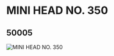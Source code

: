 # MINI HEAD NO. 350
## 50005
![MINI HEAD NO. 350](https://lc-www-live-s.legocdn.com/media/bricks/5/2/4225877.jpg)